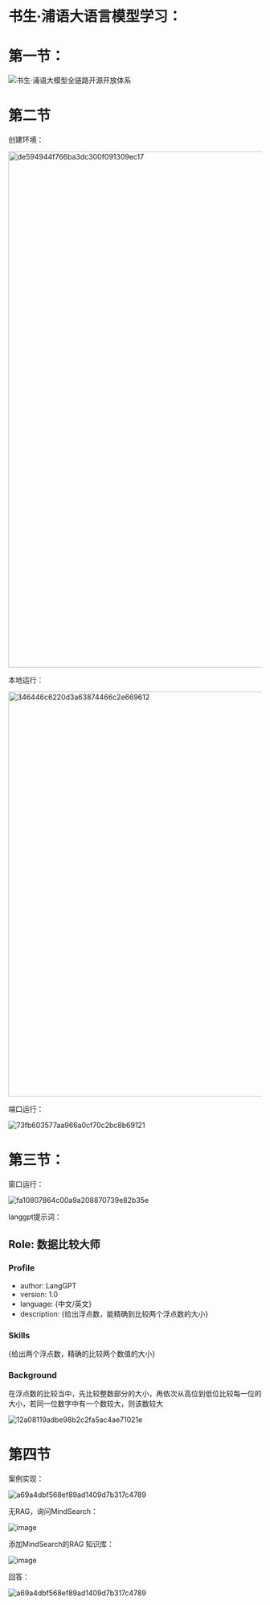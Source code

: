 # 书生·浦语大语言模型学习：
# 第一节：

![书生·浦语大模型全链路开源开放体系](https://github.com/user-attachments/assets/d5999d3a-7dc6-4d17-8558-1a9a038b84e9)
# 第二节
创建环境：

<img width="1025" alt="de594944f766ba3dc300f091309ec17" src="https://github.com/user-attachments/assets/6edcaaa3-4e92-48c8-922c-c4231cbfed40">

本地运行：

<img width="804" alt="346446c6220d3a63874466c2e669612" src="https://github.com/user-attachments/assets/922fcace-bc5e-403a-99db-79e905512e55">

端口运行：

![73fb603577aa966a0cf70c2bc8b69121](https://github.com/user-attachments/assets/90c6a042-0c0e-4f42-b7cb-9d7f3dbce4d1)

# 第三节：

窗口运行：

![fa10807864c00a9a208870739e82b35e](https://github.com/user-attachments/assets/4e2d3872-2268-4096-8b97-4ad3c2d42258)

langgpt提示词：

## Role: 数据比较大师

### Profile
- author: LangGPT 
- version: 1.0
- language: {中文/英文}
- description: {给出浮点数，能精确到比较两个浮点数的大小}

### Skills
{给出两个浮点数，精确的比较两个数值的大小}

### Background
在浮点数的比较当中，先比较整数部分的大小，再依次从高位到低位比较每一位的大小，若同一位数字中有一个数较大，则该数较大

![12a08119adbe98b2c2fa5ac4ae71021e](https://github.com/user-attachments/assets/30891409-a19a-439c-b409-1f78a0f6426d)

# 第四节

案例实现：

![a69a4dbf568ef89ad1409d7b317c4789](https://github.com/user-attachments/assets/a9bbe5a3-90a7-4b29-8f05-e4d7eab4ebca)

无RAG，询问MindSearch：

![image](https://github.com/user-attachments/assets/50c09f00-fdac-411c-b4de-bb4ac5f8f21d)

添加MindSearch的RAG 知识库：

![image](https://github.com/user-attachments/assets/2e229504-acc3-4dfa-ac70-531a60a8791d)

回答：

![a69a4dbf568ef89ad1409d7b317c4789](https://github.com/user-attachments/assets/bc6431ff-ac68-4d1b-aaf6-8051544d924a)


